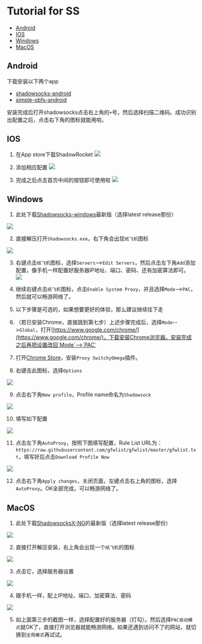 # Tutorial for SS

* [Android](#Android)
* [IOS](#IOS)
* [Windows](#Windows)
* [MacOS](#MacOS)

## Android

下载安装以下两个app

* [shadowsocks-android](https://github.com/shadowsocks/shadowsocks-android/releases/download/v4.5.7/shadowsocks-arm64-v8a-4.5.7.apk)
* [simple-obfs-android](https://github.com/shadowsocks/simple-obfs-android/releases/download/v0.0.5/obfs-local-nightly-0.0.5.apk)

安装完成后打开shadowsocks点击右上角的`+`号，然后选择扫描二维码。成功识别出配置之后，点击右下角的图标就能用啦。

## IOS

1. 在App store下载ShadowRocket
![](/images/IMG_0042.png)

2. 添加相应配置
![](/images/IMG_0041.jpg)

3. 完成之后点击首页中间的按钮即可使用啦
![](/images/IMG_0043.png)

## Windows

1. 此处下载[Shadowsocks-windows](https://github.com/shadowsocks/shadowsocks-windows/releases)最新版（选择latest release那份）

![](/images/7.png)

2. 直接解压打开`Shadowsocks.exe`，右下角会出现`纸飞机`图标

![](/images/8.png)

3. 右键点击`纸飞机`图标，选择`Servers`-->`Edit Servers`，然后点击左下角`Add`添加配置，像手机一样配置好服务器IP地址、端口、密码、还有加密算法即可。
![](/images/9.png)

4. 继续右键点击`纸飞机`图标，点击`Enable System Proxy`，并且选择`Mode`-->`PAC`，然后就可以畅游网络了。

5. 以下步骤是可选的，如果想要更好的体验，那么建议继续往下走

6. （若已安装Chrome，直接跳到第七步）上述步骤完成后，选择`Mode`-->`Global`，打开[https://www.google.com/chrome/](https://www.google.com/chrome/)，下载安装Chrome浏览器。安装完成之后再把设置改回`Mode`-->`PAC`

7. 打开[Chrome Store](https://chrome.google.com/webstore/detail/proxy-switchyomega/padekgcemlokbadohgkifijomclgjgif)，安装`Proxy SwitchyOmega`插件。

8. 右键击此图标，选择`Options`

![](/images/10.png)

9. 点击右下角`New profile`，Profile name命名为`Shadowsock`

![](/images/11.png)

10. 填写如下配置

![](/images/13.png)

11. 点击左下角`AutoProxy`，按照下图填写配置，Rule List URL为：`https://raw.githubusercontent.com/gfwlist/gfwlist/master/gfwlist.txt`，填写好后点击`Download Profile Now`

![](/images/12.png)

12. 点击右下角`Apply changes`，关闭页面，左键点击右上角的图标，选择`AutoProxy`。OK全部完成，可以畅游网络了。

## MacOS

1. 此处下载[ShadowsocksX-NG](https://github.com/shadowsocks/ShadowsocksX-NG/releases)的最新版（选择latest release那份）

![](/images/3.png)

2. 直接打开解压安装，右上角会出现一个`纸飞机`的图标

![](/images/4.png)

3. 点击它，选择服务器设置

![](/images/5.png)

4. 跟手机一样，配上IP地址、端口、加密算法、密码

![](/images/6.png)

5. 如上面第三步的截图一样，选择配置好的服务器（打勾）。然后选择`PAC自动模式`就OK了，直接打开浏览器就能畅游网络。如果还遇到访问不了的网站，就切换到`全局模式`再试试。